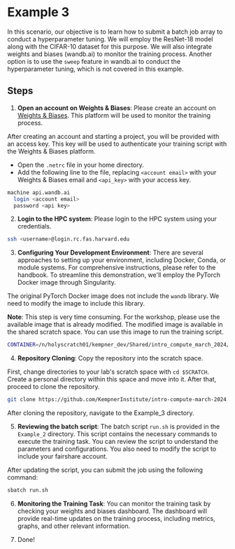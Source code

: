 # Example 3

In this scenario, our objective is to learn how to submit a batch job array to 
conduct a hyperparameter tuning. We will employ the ResNet-18 model along with the CIFAR-10 dataset for this purpose. We will also integrate weights and biases (wandb.ai) to monitor the training process. Another option is to use the `sweep` feature in wandb.ai to conduct the hyperparameter tuning, which is not covered in this example.

## Steps

1. **Open an account on Weights & Biases**: Please create an account on [Weights & Biases](https://wandb.ai/). This platform will be used to monitor the training process.

After creating an account and starting a project, you will be provided with an access key. This key will be used to authenticate your training script with the Weights & Biases platform.

- Open the `.netrc` file in your home directory.
- Add the following line to the file, replacing `<account email>` with your Weights & Biases email and `<api_key>` with your access key.

```bash
machine api.wandb.ai 
  login <account email> 
  password <api key>
```

2. **Login to the HPC system**: Please login to the HPC system using your credentials.

```bash
ssh <username>@login.rc.fas.harvard.edu
```

3. **Configuring Your Development Environment**: There are several approaches to setting up your environment, including Docker, Conda, or module systems. For comprehensive instructions, please refer to the handbook. To streamline this demonstration, we'll employ the PyTorch Docker image through Singularity.

The original PyTorch Docker image does not include the `wandb` library. We need to modify the image to include this library.

**Note**: This step is very time consuming. For the workshop, please use the available image that is already modified. The modified image is available in the shared scratch space. You can use this image to run the training script.

```bash
CONTAINER=/n/holyscratch01/kempner_dev/Shared/intro_compute_march_2024/pytorch_2.1.2-cuda12.1-cudnn8-runtime_wandb.sif
```
4. **Repository Cloning**: Copy the repository into the scratch space.

First, change directories to your lab's scratch space with `cd $SCRATCH`. Create a personal directory within this space and move into it. After that, proceed to clone the repository.

```bash
git clone https://github.com/KempnerInstitute/intro-compute-march-2024.git
```

After cloning the repository, navigate to the Example_3 directory.

5. **Reviewing the batch script**: The batch script `run.sh` is provided in the `Example_2` directory. This script contains the necessary commands to execute the training task. You can review the script to understand the parameters and configurations. You also need to modify the script to include your fairshare account. 

After updating the script, you can submit the job using the following command:

```bash
sbatch run.sh
```

6. **Monitoring the Training Task**: You can monitor the training task by checking your weights and biases dashboard. The dashboard will provide real-time updates on the training process, including metrics, graphs, and other relevant information.

7. Done!



